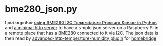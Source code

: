 # bme280_json.py
I put together [using BME280 I2C Tempretature Pressure Sensor in Python](https://www.raspberrypi-spy.co.uk/2016/07/using-bme280-i2c-temperature-pressure-sensor-in-python/)
and [a minimal http server](https://gist.github.com/nitaku/10d0662536f37a087e1b) to have a simple json server on a Raspberry Pi in a remote place that has a BME280 connected to it via I2C.
The json data is then read by [advanced-http-temperature-humidity plugin](https://github.com/ingowalther/homebridge-advanced-http-temperature-humidity) for [homebridge](https://github.com/homebridge/homebridge)
